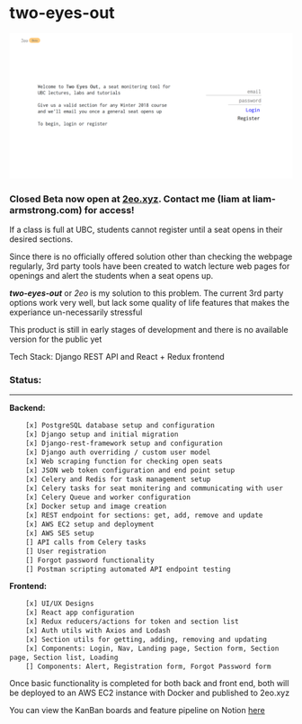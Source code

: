 # two-eyes-out
![Homepage Image](designs/landing-actual.png?raw=true "Landing Page")

### Closed Beta now open at [2eo.xyz](https://2eo.xyz). Contact me (liam at liam-armstrong.com) for access!

If a class is full at UBC, students cannot register until a seat opens in their desired sections. 

Since there is no officially offered solution other than checking the webpage regularly, 3rd party tools have been created to watch lecture web pages for openings and alert the students when a seat opens up.

*__two-eyes-out__* or _2eo_ is my solution to this problem. The current 3rd party options work very well, but lack some quality of life features that makes the experiance un-necessarily stressful

This product is still in early stages of development and there is no available version for the public yet

Tech Stack: Django REST API and React + Redux frontend


### Status:
___
**Backend:** 
```
    [x] PostgreSQL database setup and configuration
    [x] Django setup and initial migration
    [x] Django-rest-framework setup and configuration
    [x] Django auth overriding / custom user model
    [x] Web scraping function for checking open seats
    [x] JSON web token configuration and end point setup
    [x] Celery and Redis for task management setup
    [x] Celery tasks for seat monitering and communicating with user
    [x] Celery Queue and worker configuration
    [x] Docker setup and image creation
    [x] REST endpoint for sections: get, add, remove and update
    [x] AWS EC2 setup and deployment
    [x] AWS SES setup 
    [] API calls from Celery tasks
    [] User registration
    [] Forgot password functionality
    [] Postman scripting automated API endpoint testing 
```
**Frontend:**
```
    [x] UI/UX Designs
    [x] React app configuration
    [x] Redux reducers/actions for token and section list
    [x] Auth utils with Axios and Lodash
    [x] Section utils for getting, adding, removing and updating
    [x] Components: Login, Nav, Landing page, Section form, Section page, Section list, Loading
    [] Components: Alert, Registration form, Forgot Password form
```

Once basic functionality is completed for both back and front end, both will be deployed to an AWS EC2 instance with Docker and published to 2eo.xyz

You can view the KanBan boards and feature pipeline on Notion [here](https://www.notion.so/Two-Eyes-Out-cf165d78af3f4a7ca896b5ca39d7032f)
